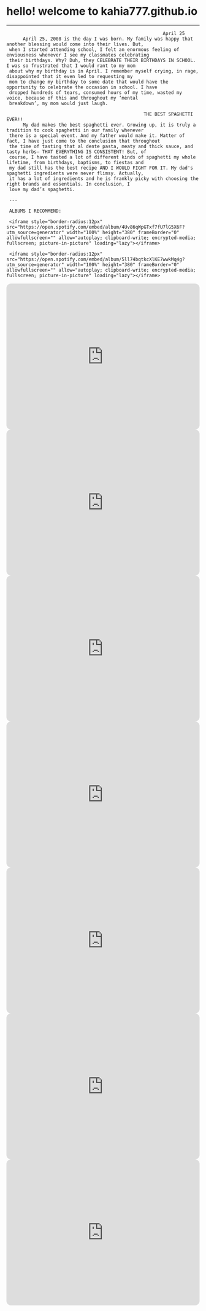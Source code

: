 # hello! welcome to kahia777.github.io
---


                                                             April 25
          April 25, 2008 is the day I was born. My family was happy that another blessing would come into their lives. But,
     when I started attending school, I felt an enormous feeling of enviousness whenever I see my classmates celebrating
     their birthdays. Why? Duh, they CELEBRATE THEIR BIRTHDAYS IN SCHOOL. I was so frustrated that I would rant to my mom
     about why my birthday is in April. I remember myself crying, in rage, disappointed that it even led to requesting my 
     mom to change my birthday to some date that would have the opportunity to celebrate the occasion in school. I have 
     dropped hundreds of tears, consumed hours of my time, wasted my voice, because of this and throughout my ‘mental 
     breakdown’, my mom would just laugh. 
     
                                                      THE BEST SPAGHETTI EVER!! 
          My dad makes the best spaghetti ever. Growing up, it is truly a tradition to cook spaghetti in our family whenever 
     there is a special event. And my father would make it. Matter of fact, I have just come to the conclusion that throughout 
     the time of tasting that al dente pasta, meaty and thick sauce, and tasty herbs— THAT EVERYTHING IS CONSISTENT! But, of 
     course, I have tasted a lot of different kinds of spaghetti my whole lifetime, from birthdays, baptisms, to fiestas and 
     my dad still has the best recipe AND I WOULD FIGHT FOR IT. My dad's spaghetti ingredients were never flimsy. Actually, 
     it has a lot of ingredients and he is frankly picky with choosing the right brands and essentials. In conclusion, I 
     love my dad’s spaghetti.  
     
     ---
     
     ALBUMS I RECOMMEND:
     
     <iframe style="border-radius:12px" src="https://open.spotify.com/embed/album/4Uv86qWpGTxf7fU7lG5X6F?utm_source=generator" width="100%" height="380" frameBorder="0" allowfullscreen="" allow="autoplay; clipboard-write; encrypted-media; fullscreen; picture-in-picture" loading="lazy"></iframe>
     
     <iframe style="border-radius:12px" src="https://open.spotify.com/embed/album/5ll74bqtkcXlKE7wwkMq4g?utm_source=generator" width="100%" height="380" frameBorder="0" allowfullscreen="" allow="autoplay; clipboard-write; encrypted-media; fullscreen; picture-in-picture" loading="lazy"></iframe>

<iframe style="border-radius:12px" src="https://open.spotify.com/embed/album/4SZko61aMnmgvNhfhgTuD3?utm_source=generator" width="100%" height="380" frameBorder="0" allowfullscreen="" allow="autoplay; clipboard-write; encrypted-media; fullscreen; picture-in-picture" loading="lazy"></iframe>

<iframe style="border-radius:12px" src="https://open.spotify.com/embed/album/6FJxoadUE4JNVwWHghBwnb?utm_source=generator&theme=0" width="100%" height="380" frameBorder="0" allowfullscreen="" allow="autoplay; clipboard-write; encrypted-media; fullscreen; picture-in-picture" loading="lazy"></iframe>

<iframe style="border-radius:12px" src="https://open.spotify.com/embed/album/7yQtjAjhtNi76KRu05XWFS?utm_source=generator&theme=0" width="100%" height="380" frameBorder="0" allowfullscreen="" allow="autoplay; clipboard-write; encrypted-media; fullscreen; picture-in-picture" loading="lazy"></iframe>

<iframe style="border-radius:12px" src="https://open.spotify.com/embed/album/79ONNoS4M9tfIA1mYLBYVX?utm_source=generator" width="100%" height="380" frameBorder="0" allowfullscreen="" allow="autoplay; clipboard-write; encrypted-media; fullscreen; picture-in-picture" loading="lazy"></iframe>

<iframe style="border-radius:12px" src="https://open.spotify.com/embed/album/7GoZNNb7Yl74fpk8Z6I2cv?utm_source=generator" width="100%" height="380" frameBorder="0" allowfullscreen="" allow="autoplay; clipboard-write; encrypted-media; fullscreen; picture-in-picture" loading="lazy"></iframe>

<iframe style="border-radius:12px" src="https://open.spotify.com/embed/album/4FWvo9oS4gRgHtAwDwUjiO?utm_source=generator&theme=0" width="100%" height="380" frameBorder="0" allowfullscreen="" allow="autoplay; clipboard-write; encrypted-media; fullscreen; picture-in-picture" loading="lazy"></iframe>

<iframe style="border-radius:12px" src="https://open.spotify.com/embed/album/2UJcKiJxNryhL050F5Z1Fk?utm_source=generator" width="100%" height="380" frameBorder="0" allowfullscreen="" allow="autoplay; clipboard-write; encrypted-media; fullscreen; picture-in-picture" loading="lazy"></iframe>


     
     

   
